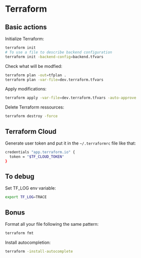 # Terraform

## Basic actions

Initialize Terraform:

```bash
terraform init
# To use a file to describe backend configuration
terraform init -backend-config=backend.tfvars
```

Check what will be modfied:

```bash
terraform plan -out=tfplan .
terraform plan -var-file=dev.terraform.tfvars
```

Apply modifications:

```bash
terraform apply -var-file=dev.terraform.tfvars -auto-approve
```

Delete Terraform ressources:

```bash
terraform destroy -force
```

## Terraform Cloud

Generate user token and put it in the `~/.terraformrc` file like that:

```bash
credentials "app.terraform.io" {
  token = "$TF_CLOUD_TOKEN"
}
```

## To debug

Set TF_LOG env variable:

```bash
export TF_LOG=TRACE
```

## Bonus

Format all your file following the same pattern:

```bash
terraform fmt
```

Install autocompletion:

```bash
terraform -install-autocomplete
```
